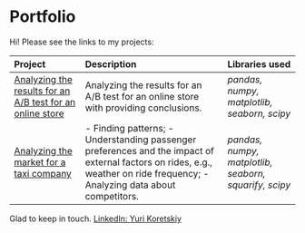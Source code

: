 # Portfolio
Hi! Please see the links to my projects:

| Project | Description | Libraries used | 
| :---------------------- | :---------------------- | :---------------------- |
| [Analyzing the results for an A/B test for an online store](https://github.com/yurikoretskiy/ab_test_online_shop)| Analyzing the results for an A/B test for an online store with providing conclusions.| *pandas, numpy, matplotlib, seaborn, scipy* |
| [Analyzing the market for a taxi company](https://github.com/yurikoretskiy/taxi_market_research/blob/main/taxi_market_research.ipynb) | - Finding patterns; - Understanding passenger preferences and the impact of external factors on rides, e.g., weather on ride frequency; - Analyzing data about competitors. | *pandas, numpy, matplotlib, seaborn, squarify, scipy* |

Glad to keep in touch.
[LinkedIn: Yuri Koretskiy](https://www.linkedin.com/in/yurikoretskiy/)
